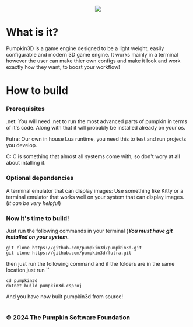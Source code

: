 <p align="center">
    <img src="https://i.imgur.com/NLbzlFQ.png">
</p>


<p align="center">
  <h1>What is it?</h1>
  <p>
    Pumpkin3D is a game engine designed to be a light weight, easily configurable and modern 3D game engine. It works mainly in a terminal however the user can make thier own configs and make it look and work
    exactly how they want, to boost your workflow!
  </p>
</p>

<p align="center">
  <h1>How to build</h1>
  <p>
    <h3>Prerequisites</h3>
  </p>
  <p>
    .net: You will need .net to run the most advanced parts of pumpkin in terms of it's code. Along with that it will probably be installed already on your os.
  </p>
  <p>
    Futra: Our own in house Lua runtime, you need this to test and run projects you develop.
  </p>
    <p>
    C: C is something that almost all systems come with, so don't wory at all about intalling it.
  </p>
  <p>
    <h3>Optional dependencies</h3>
  </p>
  <p>
    A terminal emulator that can display images: Use something like Kitty or a terminal emulator that works well on your system that can display images. (<i>It can be very helpful</i>)
  </p>
  <p>
  <h3>Now it's time to build!</h3>
  </p>
  <p>
Just run the following commands in your terminal (<i><b>You must have git installed on your system.</b></i>
</p>
<p>

    git clone https://github.com/pumpkin3d/pumpkin3d.git
    git clone https://github.com/pumpkin3d/futra.git

then just run the following command and if  the folders are in the same location just run ``

    cd pumpkin3d
    dotnet build pumpkin3d.csproj

</p>
And you have now built pumpkin3d from source!

<h1> </h1>

<h3>© 2024 The Pumpkin Software Foundation<h3>
</p>
